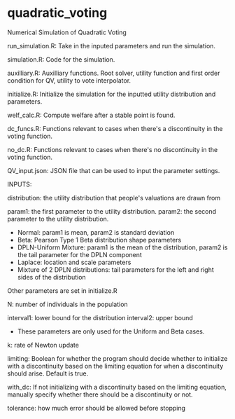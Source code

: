 # quadratic_voting

Numerical Simulation of Quadratic Voting 

run_simulation.R: Take in the inputed parameters and run the simulation.

simulation.R: Code for the simulation.

auxilliary.R: Auxilliary functions. Root solver, utility function and first order condition for QV, utility to vote interpolator.

initialize.R: Initialize the simulation for the inputted utility distribution and parameters.

welf_calc.R: Compute welfare after a stable point is found.

dc_funcs.R: Functions relevant to cases when there's a discontinuity in the voting function.

no_dc.R: Functions relevant to cases when there's no discontinuity in the voting function.

QV_input.json: JSON file that can be used to input the parameter settings.


INPUTS:

distribution: the utility distribution that people's valuations are drawn from

param1: the first parameter to the utility distribution.
param2: the second parameter to the utility distribution.
  - Normal: param1 is mean, param2 is standard deviation
  - Beta: Pearson Type 1 Beta distribution shape parameters
  - DPLN-Uniform Mixture: param1 is the mean of the distribution, param2 is the tail parameter for the DPLN component
  - Laplace: location and scale parameters
  - Mixture of 2 DPLN distributions: tail parameters for the left and right sides of the distribution
  
  Other parameters are set in initialize.R
  
N: number of individuals in the population

interval1: lower bound for the distribution
interval2: upper bound
  - These parameters are only used for the Uniform and Beta cases.
  
k: rate of Newton update

limiting: Boolean for whether the program should decide whether to initialize with a discontinuity
based on the limiting equation for when a discontinuity should arise. Default is true.

with_dc: If not initializing with a discontinuity based on the limiting equation, manually specify whether there should be a discontinuity or not.

tolerance: how much error should be allowed before stopping

